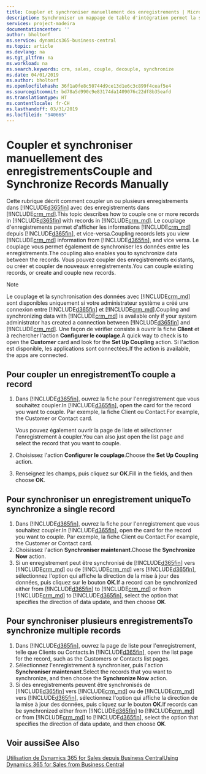 ```yaml
---
title: Coupler et synchroniser manuellement des enregistrements | Microsoft Docs
description: Synchroniser un mappage de table d'intégration permet la synchronisation des données dans tous les enregistrements dans une table de Business Central ainsi que de l'entité Dynamics 365 for Sales qui sont couplés.
services: project-madeira
documentationcenter: ''
author: bholtorf
ms.service: dynamics365-business-central
ms.topic: article
ms.devlang: na
ms.tgt_pltfrm: na
ms.workload: na
ms.search.keywords: crm, sales, couple, decouple, synchronize
ms.date: 04/01/2019
ms.author: bholtorf
ms.openlocfilehash: 36f1a0fe8c50744d9ce13d1e6c3c899f4ceaf5e4
ms.sourcegitcommit: bd78a5d990c9e83174da1409076c22df8b35eafd
ms.translationtype: HT
ms.contentlocale: fr-CH
ms.lasthandoff: 03/31/2019
ms.locfileid: "940665"
---
```

# <a name="couple-and-synchronize-records-manually"></a><span data-ttu-id="39b5f-103">Coupler et synchroniser manuellement des enregistrements</span><span class="sxs-lookup"><span data-stu-id="39b5f-103">Couple and Synchronize Records Manually</span></span>
<span data-ttu-id="39b5f-104">Cette rubrique décrit comment coupler un ou plusieurs enregistrements dans [!INCLUDE[d365fin](includes/d365fin_md.md)] avec des enregistrements dans [!INCLUDE[crm_md](includes/crm_md.md)].</span><span class="sxs-lookup"><span data-stu-id="39b5f-104">This topic describes how to couple one or more records in [!INCLUDE[d365fin](includes/d365fin_md.md)] with records in [!INCLUDE[crm_md](includes/crm_md.md)].</span></span> <span data-ttu-id="39b5f-105">Le couplage d'enregistrements permet d'afficher les informations [!INCLUDE[crm_md](includes/crm_md.md)] depuis [!INCLUDE[d365fin](includes/d365fin_md.md)], et vice-versa.</span><span class="sxs-lookup"><span data-stu-id="39b5f-105">Coupling records lets you view [!INCLUDE[crm_md](includes/crm_md.md)] information from [!INCLUDE[d365fin](includes/d365fin_md.md)], and vice versa.</span></span> <span data-ttu-id="39b5f-106">Le couplage vous permet également de synchroniser les données entre les enregistrements.</span><span class="sxs-lookup"><span data-stu-id="39b5f-106">The coupling also enables you to synchronize data between the records.</span></span> <span data-ttu-id="39b5f-107">Vous pouvez coupler des enregistrements existants, ou créer et coupler de nouveaux enregistrements.</span><span class="sxs-lookup"><span data-stu-id="39b5f-107">You can couple existing records, or create and couple new records.</span></span>

> [!Note]
> <span data-ttu-id="39b5f-108">Le couplage et la synchronisation des données avec [!INCLUDE[crm_md](includes/crm_md.md)] sont disponibles uniquement si votre administrateur système a créé une connexion entre [!INCLUDE[d365fin](includes/d365fin_md.md)] et [!INCLUDE[crm_md](includes/crm_md.md)].</span><span class="sxs-lookup"><span data-stu-id="39b5f-108">Coupling and synchronizing data with [!INCLUDE[crm_md](includes/crm_md.md)] is available only if your system administrator has created a connection between [!INCLUDE[d365fin](includes/d365fin_md.md)] and [!INCLUDE[crm_md](includes/crm_md.md)].</span></span> <span data-ttu-id="39b5f-109">Une façon de vérifier consiste à ouvrir la fiche **Client** et à rechercher l'action **Configurer le couplage**.</span><span class="sxs-lookup"><span data-stu-id="39b5f-109">A quick way to check is to open the **Customer** card and look for the **Set Up Coupling** action.</span></span> <span data-ttu-id="39b5f-110">Si l'action est disponible, les applications sont connectées.</span><span class="sxs-lookup"><span data-stu-id="39b5f-110">If the action is available, the apps are connected.</span></span>   

## <a name="to-couple-a-record"></a><span data-ttu-id="39b5f-111">Pour coupler un enregistrement</span><span class="sxs-lookup"><span data-stu-id="39b5f-111">To couple a record</span></span>  
1.  <span data-ttu-id="39b5f-112">Dans [!INCLUDE[d365fin](includes/d365fin_md.md)], ouvrez la fiche pour l'enregistrement que vous souhaitez coupler.</span><span class="sxs-lookup"><span data-stu-id="39b5f-112">In [!INCLUDE[d365fin](includes/d365fin_md.md)], open the card for the record you want to couple.</span></span> <span data-ttu-id="39b5f-113">Par exemple, la fiche Client ou Contact.</span><span class="sxs-lookup"><span data-stu-id="39b5f-113">For example, the Customer or Contact card.</span></span>  

    <span data-ttu-id="39b5f-114">Vous pouvez également ouvrir la page de liste et sélectionner l'enregistrement à coupler.</span><span class="sxs-lookup"><span data-stu-id="39b5f-114">You can also just open the list page and select the record that you want to couple.</span></span>  

2.  <span data-ttu-id="39b5f-115">Choisissez l'action **Configurer le couplage**.</span><span class="sxs-lookup"><span data-stu-id="39b5f-115">Choose the **Set Up Coupling** action.</span></span>  
3.  <span data-ttu-id="39b5f-116">Renseignez les champs, puis cliquez sur **OK**.</span><span class="sxs-lookup"><span data-stu-id="39b5f-116">Fill in the fields, and then choose **OK**.</span></span>  

## <a name="to-synchronize-a-single-record"></a><span data-ttu-id="39b5f-117">Pour synchroniser un enregistrement unique</span><span class="sxs-lookup"><span data-stu-id="39b5f-117">To synchronize a single record</span></span>  
1.  <span data-ttu-id="39b5f-118">Dans [!INCLUDE[d365fin](includes/d365fin_md.md)], ouvrez la fiche pour l'enregistrement que vous souhaitez coupler.</span><span class="sxs-lookup"><span data-stu-id="39b5f-118">In [!INCLUDE[d365fin](includes/d365fin_md.md)], open the card for the record you want to couple.</span></span> <span data-ttu-id="39b5f-119">Par exemple, la fiche Client ou Contact.</span><span class="sxs-lookup"><span data-stu-id="39b5f-119">For example, the Customer or Contact card.</span></span>  
2.  <span data-ttu-id="39b5f-120">Choisissez l'action **Synchroniser maintenant**.</span><span class="sxs-lookup"><span data-stu-id="39b5f-120">Choose the **Synchronize Now** action.</span></span>  
3.  <span data-ttu-id="39b5f-121">Si un enregistrement peut être synchronisé de [!INCLUDE[d365fin](includes/d365fin_md.md)] vers [!INCLUDE[crm_md](includes/crm_md.md)] ou de [!INCLUDE[crm_md](includes/crm_md.md)] vers [!INCLUDE[d365fin](includes/d365fin_md.md)], sélectionnez l'option qui affiche la direction de la mise à jour des données, puis cliquez sur le bouton **OK**.</span><span class="sxs-lookup"><span data-stu-id="39b5f-121">If a record can be synchronized either from [!INCLUDE[d365fin](includes/d365fin_md.md)] to [!INCLUDE[crm_md](includes/crm_md.md)] or from [!INCLUDE[crm_md](includes/crm_md.md)] to [!INCLUDE[d365fin](includes/d365fin_md.md)], select the option that specifies the direction of data update, and then choose **OK**.</span></span>  

## <a name="to-synchronize-multiple-records"></a><span data-ttu-id="39b5f-122">Pour synchroniser plusieurs enregistrements</span><span class="sxs-lookup"><span data-stu-id="39b5f-122">To synchronize multiple records</span></span>  
1.  <span data-ttu-id="39b5f-123">Dans [!INCLUDE[d365fin](includes/d365fin_md.md)], ouvrez la page de liste pour l'enregistrement, telle que Clients ou Contacts.</span><span class="sxs-lookup"><span data-stu-id="39b5f-123">In [!INCLUDE[d365fin](includes/d365fin_md.md)], open the list page for the record, such as the Customers or Contacts list pages.</span></span>  
2.  <span data-ttu-id="39b5f-124">Sélectionnez l'enregistrement à synchroniser, puis l'action **Synchroniser maintenant**.</span><span class="sxs-lookup"><span data-stu-id="39b5f-124">Select the records that you want to synchronize, and then choose the **Synchronize Now** action.</span></span>  
3.  <span data-ttu-id="39b5f-125">Si des enregistrements peuvent être synchronisés de [!INCLUDE[d365fin](includes/d365fin_md.md)] vers [!INCLUDE[crm_md](includes/crm_md.md)] ou de [!INCLUDE[crm_md](includes/crm_md.md)] vers [!INCLUDE[d365fin](includes/d365fin_md.md)], sélectionnez l'option qui affiche la direction de la mise à jour des données, puis cliquez sur le bouton **OK**.</span><span class="sxs-lookup"><span data-stu-id="39b5f-125">If records can be synchronized either from [!INCLUDE[d365fin](includes/d365fin_md.md)] to [!INCLUDE[crm_md](includes/crm_md.md)] or from [!INCLUDE[crm_md](includes/crm_md.md)] to [!INCLUDE[d365fin](includes/d365fin_md.md)], select the option that specifies the direction of data update, and then choose **OK**.</span></span>  

## <a name="see-also"></a><span data-ttu-id="39b5f-126">Voir aussi</span><span class="sxs-lookup"><span data-stu-id="39b5f-126">See Also</span></span>  
[<span data-ttu-id="39b5f-127">Utilisation de Dynamics 365 for Sales depuis Business Central</span><span class="sxs-lookup"><span data-stu-id="39b5f-127">Using Dynamics 365 for Sales from Business Central</span></span>](marketing-integrate-dynamicscrm.md)
